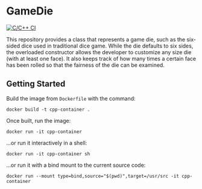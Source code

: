 # GameDie
[![C/C++ CI](https://github.com/isaelpuentes/GameDie_Quiz/actions/workflows/c-cpp.yml/badge.svg)](https://github.com/isaelpuentes/GameDie_Quiz/actions/workflows/c-cpp.yml)

This repository provides a class that represents a game die, such as the
six-sided dice used in traditional dice game. While the die defaults to 
six sides, the overloaded constructor allows the developer to customize
any size die (with at least one face). It also keeps track of how many
times a certain face has been rolled so that the fairness of the die
can be examined.

## Getting Started

Build the image from `Dockerfile` with the command:

`docker build -t cpp-container .`

Once built, run the image:

`docker run -it cpp-container`

...or run it interactively in a shell:

`docker run -it cpp-container sh`

...or run it with a bind mount to the current source code:

`docker run --mount type=bind,source="$(pwd)",target=/usr/src -it cpp-container`
